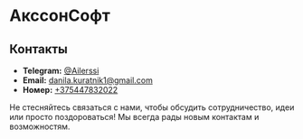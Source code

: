 # АкссонСофт


## Контакты

- **Telegram:** [@Ailerssi](https://t.me/Ailerssi)
- **Email:** [danila.kuratnik1@gmail.com](mailto:danila.kuratnik1@gmail.com)
- **Номер:** [+375447832022](tel:+375447832022)
  
Не стесняйтесь связаться с нами, чтобы обсудить сотрудничество, идеи или просто поздороваться! Мы всегда рады новым контактам и возможностям.
